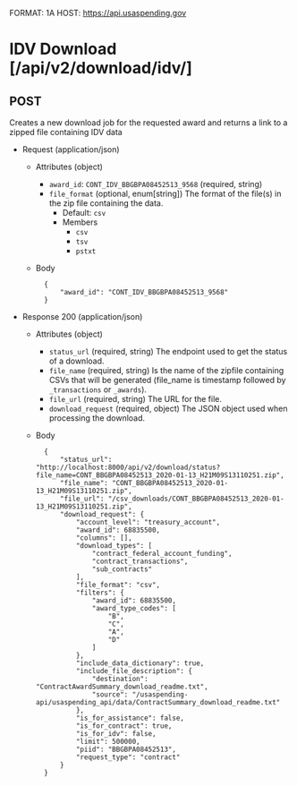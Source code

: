 FORMAT: 1A
HOST: https://api.usaspending.gov

# IDV Download [/api/v2/download/idv/]

## POST

Creates a new download job for the requested award and returns a link to a zipped file containing IDV data

+ Request (application/json)
    + Attributes (object)
        + `award_id`: `CONT_IDV_BBGBPA08452513_9568` (required, string)
        + `file_format` (optional, enum[string])
            The format of the file(s) in the zip file containing the data.
            + Default: `csv`
            + Members
                + `csv`
                + `tsv`
                + `pstxt`
    + Body

            {
                "award_id": "CONT_IDV_BBGBPA08452513_9568"
            }

+ Response 200 (application/json)
    + Attributes (object)
        + `status_url` (required, string)
            The endpoint used to get the status of a download.
        + `file_name` (required, string)
            Is the name of the zipfile containing CSVs that will be generated (file_name is timestamp followed by `_transactions` or `_awards`).
        + `file_url` (required, string)
            The URL for the file.
        + `download_request` (required, object)
            The JSON object used when processing the download.
    + Body

            {
                "status_url": "http://localhost:8000/api/v2/download/status?file_name=CONT_BBGBPA08452513_2020-01-13_H21M09S13110251.zip",
                "file_name": "CONT_BBGBPA08452513_2020-01-13_H21M09S13110251.zip",
                "file_url": "/csv_downloads/CONT_BBGBPA08452513_2020-01-13_H21M09S13110251.zip",
                "download_request": {
                    "account_level": "treasury_account",
                    "award_id": 68835500,
                    "columns": [],
                    "download_types": [
                        "contract_federal_account_funding",
                        "contract_transactions",
                        "sub_contracts"
                    ],
                    "file_format": "csv",
                    "filters": {
                        "award_id": 68835500,
                        "award_type_codes": [
                            "B",
                            "C",
                            "A",
                            "D"
                        ]
                    },
                    "include_data_dictionary": true,
                    "include_file_description": {
                        "destination": "ContractAwardSummary_download_readme.txt",
                        "source": "/usaspending-api/usaspending_api/data/ContractSummary_download_readme.txt"
                    },
                    "is_for_assistance": false,
                    "is_for_contract": true,
                    "is_for_idv": false,
                    "limit": 500000,
                    "piid": "BBGBPA08452513",
                    "request_type": "contract"
                }
            }

